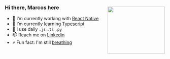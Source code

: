 <img style="margin-top:30px" align="right" src="https://media.giphy.com/media/7NoNw4pMNTvgc/giphy.gif" width="180" height="150" />

### Hi there, Marcos here

- 🔭 I’m currently working with [React Native](https://reactnative.dev)
- 🌱 I’m currently learning [Typescript](https://www.typescriptlang.org/)
- 📎 I use daily `.js` `.ts` `.py`
- 📫 Reach me on [Linkedin](https://www.linkedin.com/in/marcos-marques-681167146/)
- ⚡ Fun fact: I'm still [breathing](https://www.youtube.com/watch?v=cXYQXonK2SY)
